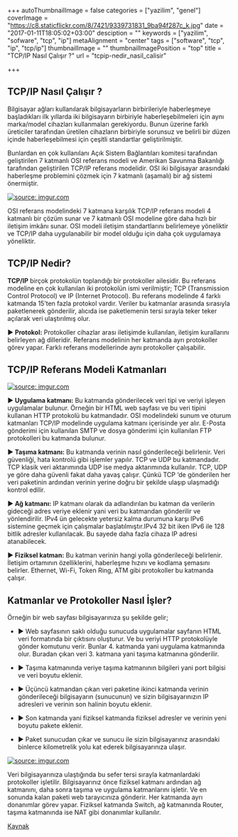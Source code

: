 +++
autoThumbnailImage = false
categories = ["yazilim", "genel"]
coverImage = "https://c8.staticflickr.com/8/7421/9339731831_9ba94f287c_k.jpg"
date = "2017-01-11T18:05:02+03:00"
desciption = ""
keywords = ["yazilim", "sofware", "tcp", "ip"]
metaAlignment = "center"
tags = ["software", "tcp", "ip", "tcp/ip"]
thumbnailImage = ""
thumbnailImagePosition = "top"
title = "TCP/IP Nasıl Çalışır ?"
url = "tcpip-nedir_nasil_calisir"

+++

## TCP/IP Nasıl Çalışır ?

Bilgisayar ağları kullanılarak bilgisayarların birbirileriyle haberleşmeye başladıkları ilk yıllarda iki bilgisayarın birbiriyle haberleşebilmeleri için aynı marka/model cihazları kullanmaları gerekiyordu. Bunun üzerine farklı üreticiler tarafından üretilen cihazların birbiriyle sorunsuz ve belirli bir düzen içinde haberleşebilmesi için çeşitli standartlar geliştirilmiştir.

Bunlardan en çok kullanılanı Açık Sistem Bağlantıları komitesi tarafından geliştirilen 7 katmanlı OSI referans modeli ve Amerikan Savunma Bakanlığı tarafından geliştirilen TCP/IP referans modelidir. OSI iki bilgisayar arasındaki haberleşme problemini çözmek için 7 katmanlı (aşamalı) bir ağ sistemi önermiştir.

<a href="http://imgur.com/TVlx38I"><img src="http://i.imgur.com/TVlx38I.gif" title="source: imgur.com" /></a>

OSI referans modelindeki 7 katmana karşılık TCP/IP referans modeli 4 katmanlı bir çözüm sunar ve 7 katmanlı OSI modeline göre daha hızlı bir iletişim imkânı sunar. OSI modeli iletişim standartlarını belirlemeye yöneliktir ve TCP/IP daha uygulanabilir bir model olduğu için daha çok uygulamaya yöneliktir.

## TCP/IP Nedir?

**TCP/IP** birçok protokolün toplandığı bir protokoller ailesidir. Bu referans modeline en çok kullanılan iki protokolün ismi verilmiştir; TCP (Transmission Control Protocol) ve IP (Internet Protocol). Bu referans modelinde 4 farklı katmanda 15’ten fazla protokol vardır. Veriler bu katmanlar arasında sırasıyla paketlenerek gönderilir, alıcıda ise paketlemenin tersi sırayla teker teker açılarak veri ulaştırılmış olur.

**► Protokol:** Protokoller cihazlar arası iletişimde kullanılan, iletişim kurallarını belirleyen ağ dilleridir. Referans modelinin her katmanda ayrı protokoller görev yapar. Farklı referans modellerinde aynı protokoller çalışabilir.

## TCP/IP Referans Modeli Katmanları

<a href="http://imgur.com/vXJSOn0"><img src="http://i.imgur.com/vXJSOn0.jpg" title="source: imgur.com" /></a>

**► Uygulama katmanı:** Bu katmanda gönderilecek veri tipi ve veriyi işleyen uygulamalar bulunur. Örneğin bir HTML web sayfası ve bu veri tipini kullanan HTTP protokolü bu katmandadır. OSI modelindeki sunum ve oturum katmanları TCP/IP modelinde uygulama katmanı içerisinde yer alır. E-Posta gönderimi için kullanılan SMTP ve dosya gönderimi için kullanılan FTP protokolleri bu katmanda bulunur.

**► Taşıma katmanı:** Bu katmanda verinin nasıl gönderileceği belirlenir. Veri güvenliği, hata kontrolü gibi işlemler yapılır. TCP ve UDP bu katmandadır. TCP klasik veri aktarımında UDP ise medya aktarımında kullanılır. TCP, UDP ye göre daha güvenli fakat daha yavaş çalışır. Çünkü TCP ‘de gönderilen her veri paketinin ardından verinin yerine doğru bir şekilde ulaşıp ulaşmadığı kontrol edilir.

**► Ağ katmanı:** IP katmanı olarak da adlandırılan bu katman da verilerin gideceği adres veriye eklenir yani veri bu katmandan gönderilir ve yönlendirilir. IPv4 ün gelecekte yetersiz kalma durumuna karşı IPv6 sistemine geçmek için çalışmalar başlatılmıştır.IPv4 32 bit iken IPv6 ile 128 bitlik adresler kullanılacak. Bu sayede daha fazla cihaza IP adresi atanabilecek.

**► Fiziksel katman:** Bu katman verinin hangi yolla gönderileceği belirlenir. İletişim ortamının özelliklerini, haberleşme hızını ve kodlama şemasını belirler. Ethernet, Wi-Fi, Token Ring, ATM gibi protokoller bu katmanda çalışır.

## Katmanlar ve Protokoller Nasıl İşler?

Örneğin bir web sayfası bilgisayarınıza şu şekilde gelir;

- ► Web sayfasının saklı olduğu sunucuda uygulamalar sayfanın HTML veri formatında bir çıktısını oluşturur. Ve bu veriyi HTTP protokolüyle gönder komutunu verir. Bunlar 4. katmanda yani uygulama katmanında olur. Buradan çıkan veri 3. katmana yani taşıma katmanına gönderilir.

- ► Taşıma katmanında veriye taşıma katmanının bilgileri yani port bilgisi ve veri boyutu eklenir.

- ► Üçüncü katmandan çıkan veri paketine ikinci katmanda verinin gönderileceği bilgisayarın (sunucunun) ve sizin bilgisayarınızın IP adresleri ve verinin son halinin boyutu eklenir.

- ► Son katmanda yani fiziksel katmanda fiziksel adresler ve verinin yeni boyutu pakete eklenir.

- ► Paket sunucudan çıkar ve sunucu ile sizin bilgisayarınız arasındaki binlerce kilometrelik yolu kat ederek bilgisayarınıza ulaşır.

<a href="http://imgur.com/rQQwnvv"><img src="http://i.imgur.com/rQQwnvv.png" title="source: imgur.com" /></a>

Veri bilgisayarınıza ulaştığında bu sefer tersi sırayla katmanlardaki protokoller işletilir. Bilgisayarınız önce fiziksel katmanı ardından ağ katmanını, daha sonra taşıma ve uygulama katmanlarını işletir. Ve en sonunda kalan paketi web tarayıcınıza gönderir. Her katmanda ayrı donanımlar görev yapar. Fiziksel katmanda Switch, ağ katmanında Router, taşıma katmanında ise NAT gibi donanımlar kullanılır.

[Kaynak](http://www.elektrikport.com/teknik-kutuphane/tcpip-nasil-calisir/9004)
